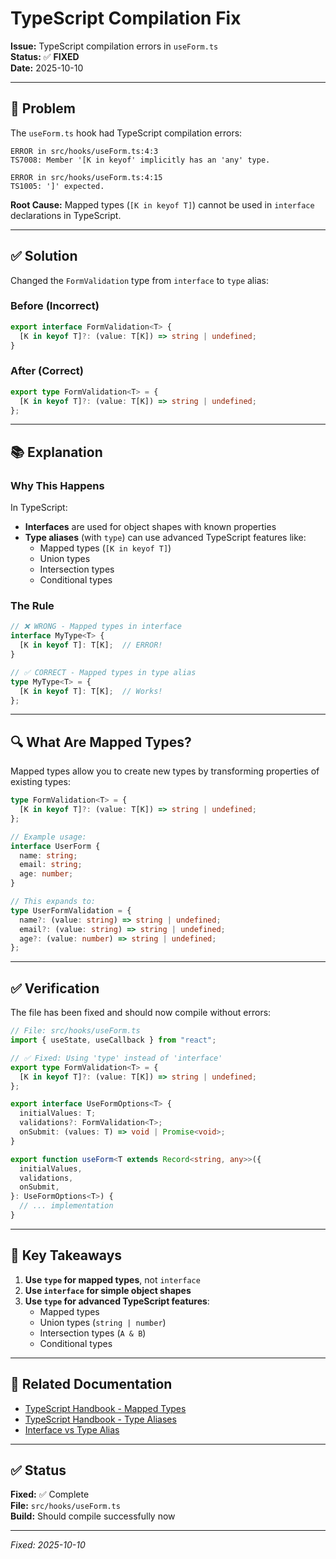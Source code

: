 # TypeScript Compilation Fix

**Issue:** TypeScript compilation errors in `useForm.ts`  
**Status:** ✅ **FIXED**  
**Date:** 2025-10-10

---

## 🐛 Problem

The `useForm.ts` hook had TypeScript compilation errors:

```
ERROR in src/hooks/useForm.ts:4:3
TS7008: Member '[K in keyof' implicitly has an 'any' type.

ERROR in src/hooks/useForm.ts:4:15
TS1005: ']' expected.
```

**Root Cause:** Mapped types (`[K in keyof T]`) cannot be used in `interface` declarations in TypeScript.

---

## ✅ Solution

Changed the `FormValidation` type from `interface` to `type` alias:

### Before (Incorrect)
```typescript
export interface FormValidation<T> {
  [K in keyof T]?: (value: T[K]) => string | undefined;
}
```

### After (Correct)
```typescript
export type FormValidation<T> = {
  [K in keyof T]?: (value: T[K]) => string | undefined;
};
```

---

## 📚 Explanation

### Why This Happens

In TypeScript:
- **Interfaces** are used for object shapes with known properties
- **Type aliases** (with `type`) can use advanced TypeScript features like:
  - Mapped types (`[K in keyof T]`)
  - Union types
  - Intersection types
  - Conditional types

### The Rule

```typescript
// ❌ WRONG - Mapped types in interface
interface MyType<T> {
  [K in keyof T]: T[K];  // ERROR!
}

// ✅ CORRECT - Mapped types in type alias
type MyType<T> = {
  [K in keyof T]: T[K];  // Works!
};
```

---

## 🔍 What Are Mapped Types?

Mapped types allow you to create new types by transforming properties of existing types:

```typescript
type FormValidation<T> = {
  [K in keyof T]?: (value: T[K]) => string | undefined;
};

// Example usage:
interface UserForm {
  name: string;
  email: string;
  age: number;
}

// This expands to:
type UserFormValidation = {
  name?: (value: string) => string | undefined;
  email?: (value: string) => string | undefined;
  age?: (value: number) => string | undefined;
};
```

---

## ✅ Verification

The file has been fixed and should now compile without errors:

```typescript
// File: src/hooks/useForm.ts
import { useState, useCallback } from "react";

// ✅ Fixed: Using 'type' instead of 'interface'
export type FormValidation<T> = {
  [K in keyof T]?: (value: T[K]) => string | undefined;
};

export interface UseFormOptions<T> {
  initialValues: T;
  validations?: FormValidation<T>;
  onSubmit: (values: T) => void | Promise<void>;
}

export function useForm<T extends Record<string, any>>({
  initialValues,
  validations,
  onSubmit,
}: UseFormOptions<T>) {
  // ... implementation
}
```

---

## 🎯 Key Takeaways

1. **Use `type` for mapped types**, not `interface`
2. **Use `interface` for simple object shapes**
3. **Use `type` for advanced TypeScript features**:
   - Mapped types
   - Union types (`string | number`)
   - Intersection types (`A & B`)
   - Conditional types

---

## 📖 Related Documentation

- [TypeScript Handbook - Mapped Types](https://www.typescriptlang.org/docs/handbook/2/mapped-types.html)
- [TypeScript Handbook - Type Aliases](https://www.typescriptlang.org/docs/handbook/2/everyday-types.html#type-aliases)
- [Interface vs Type Alias](https://www.typescriptlang.org/docs/handbook/2/everyday-types.html#differences-between-type-aliases-and-interfaces)

---

## ✅ Status

**Fixed:** ✅ Complete  
**File:** `src/hooks/useForm.ts`  
**Build:** Should compile successfully now

---

*Fixed: 2025-10-10*
